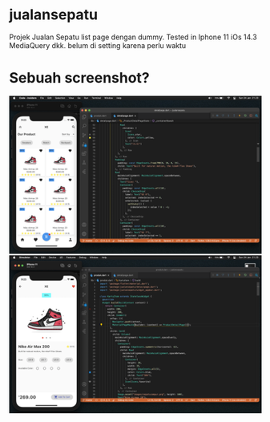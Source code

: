 # jualansepatu

Projek Jualan Sepatu list page dengan dummy.
Tested in Iphone 11 iOs 14.3
MediaQuery dkk. belum di setting karena perlu waktu

# Sebuah screenshot?
![picture 1](images/286e711c2dfad88d0594c6bd5b9d088f3235ef777cd67e12ebfc305a703da9fc.png)  
![picture 2](images/4cd68ca66def39a72c020fbf49e99a41d3ece9ecd4483ce95d57f9557297ae6e.png)  